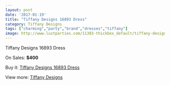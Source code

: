 ```yaml
---
layout: post
date: '2017-01-19'
title: "Tiffany Designs 16893 Dress"
category: Tiffany Designs
tags: ["charming","party","brand","dresses","tiffany"]
image: http://www.lustparties.com/11383-thickbox_default/tiffany-designs-16893-dress.jpg
---
```

Tiffany Designs 16893 Dress

On Sales: **$400**
<a href="https://www.lustparties.com/en/tiffany-designs/4091-tiffany-designs-16893-dress.html"><amp-img layout="responsive" width="600" height="600" src="//www.lustparties.com/11383-thickbox_default/tiffany-designs-16893-dress.jpg" alt="Tiffany Designs 16893 Dress 0" /></a>
<a href="https://www.lustparties.com/en/tiffany-designs/4091-tiffany-designs-16893-dress.html"><amp-img layout="responsive" width="600" height="600" src="//www.lustparties.com/11384-thickbox_default/tiffany-designs-16893-dress.jpg" alt="Tiffany Designs 16893 Dress 1" /></a>

Buy it: [Tiffany Designs 16893 Dress](https://www.lustparties.com/en/tiffany-designs/4091-tiffany-designs-16893-dress.html "Tiffany Designs 16893 Dress")

View more: [Tiffany Designs](https://www.lustparties.com/en/19-tiffany-designs "Tiffany Designs")